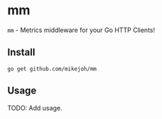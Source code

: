 # mm

`mm` - Metrics middleware for your Go HTTP Clients!

## Install

`go get github.com/mikejoh/mm`

## Usage

TODO: Add usage.
